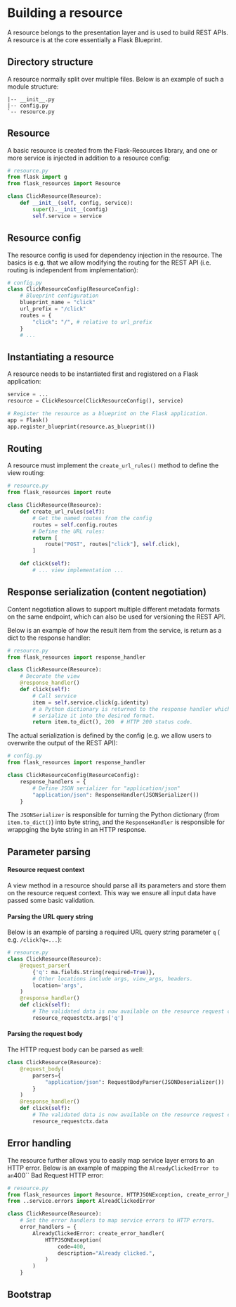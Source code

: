 # Building a resource

A resource belongs to the presentation layer and is used to build REST APIs. A
resource is at the core essentially a Flask Blueprint.

## Directory structure

A resource normally split over multiple files. Below is an example of such a
module structure:

```
|-- __init__.py
|-- config.py
`-- resource.py
```

## Resource

A basic resource is created from the Flask-Resources library, and one or more
service is injected in addition to a resource config:

```python
# resource.py
from flask import g
from flask_resources import Resource

class ClickResource(Resource):
    def __init__(self, config, service):
        super().__init__(config)
        self.service = service
```

## Resource config

The resource config is used for dependency injection in the resource. The
basics is e.g. that we allow modifying the routing for the REST API (i.e.
routing is independent from implementation):

```python
# config.py
class ClickResourceConfig(ResourceConfig):
    # Blueprint configuration
    blueprint_name = "click"
    url_prefix = "/click"
    routes = {
        "click": "/", # relative to url_prefix
    }
    # ...
```

## Instantiating a resource

A resource needs to be instantiated first and registered on a Flask
application:

```python
service = ...
resource = ClickResource(ClickResourceConfig(), service)

# Register the resource as a blueprint on the Flask application.
app = Flask()
app.register_blueprint(resource.as_blueprint())
```

## Routing

A resource must implement the ``create_url_rules()`` method to define the
view routing:

```python
# resource.py
from flask_resources import route

class ClickResource(Resource):
    def create_url_rules(self):
        # Get the named routes from the config
        routes = self.config.routes
        # Define the URL rules:
        return [
            route("POST", routes["click"], self.click),
        ]

    def click(self):
        # ... view implementation ...
```

## Response serialization (content negotiation)

Content negotiation allows to support multiple different metadata formats on
the same endpoint, which can also be used for versioning the REST API.

Below is an example of how the result item from the service, is return
as a dict to the response handler:

```python
# resource.py
from flask_resources import response_handler

class ClickResource(Resource):
    # Decorate the view
    @response_handler()
    def click(self):
        # Call service
        item = self.service.click(g.identity)
        # a Python dictionary is returned to the response handler which will
        # serialize it into the desired format.
        return item.to_dict(), 200  # HTTP 200 status code.
```

The actual serialization is defined by the config (e.g. we allow users to
overwrite the output of the REST API):

```python
# config.py
from flask_resources import response_handler

class ClickResourceConfig(ResourceConfig):
    response_handlers = {
        # Define JSON serializer for "application/json"
        "application/json": ResponseHandler(JSONSerializer())
    }
```

The ``JSONSerializer`` is responsible for turning the Python dictionary (from
``item.to_dict()``) into byte string, and the ``ResponseHandler`` is responsible
for wrappging the byte string in an HTTP response.

## Parameter parsing

#### Resource request context

A view method in a resource should parse all its parameters and store them
on the resource request context. This way we ensure all input data have passed
some basic validation.

#### Parsing the URL query string

Below is an example of parsing a required URL query string parameter ``q`` (
e.g. ``/click?q=...``):

```python
# resource.py
class ClickResource(Resource):
    @request_parser(
        {'q': ma.fields.String(required=True)},
        # Other locations include args, view_args, headers.
        location='args',
    )
    @response_handler()
    def click(self):
        # The validated data is now available on the resource request context:
        resource_requestctx.args['q']
```

#### Parsing the request body

The HTTP request body can be parsed as well:

```python
class ClickResource(Resource):
    @request_body(
        parsers={
            "application/json": RequestBodyParser(JSONDeserializer())
        }
    )
    @response_handler()
    def click(self):
        # The validated data is now available on the resource request context:
        resource_requestctx.data
```

## Error handling

The resource further allows you to easily map service layer errors to an HTTP
error. Below is an example of mapping the `` AlreadyClickedError to an
``400`` Bad Request HTTP error:

```python
# resource.py
from flask_resources import Resource, HTTPJSONException, create_error_handler
from ..service.errors import AlreadClickedError

class ClickResource(Resource):
    # Set the error handlers to map service errors to HTTP errors.
    error_handlers = {
        AlreadyClickedError: create_error_handler(
            HTTPJSONException(
                code=400,
                description="Already clicked.",
            )
        )
    }
```

## Bootstrap

